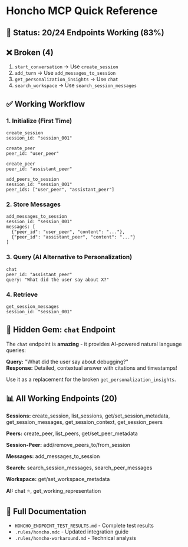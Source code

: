 # Honcho MCP Quick Reference

## 🎯 Status: 20/24 Endpoints Working (83%)

## ❌ Broken (4)
1. `start_conversation` → Use `create_session`
2. `add_turn` → Use `add_messages_to_session`  
3. `get_personalization_insights` → Use `chat`
4. `search_workspace` → Use `search_session_messages`

## ✅ Working Workflow

### 1. Initialize (First Time)
```
create_session
session_id: "session_001"

create_peer
peer_id: "user_peer"

create_peer
peer_id: "assistant_peer"

add_peers_to_session
session_id: "session_001"
peer_ids: ["user_peer", "assistant_peer"]
```

### 2. Store Messages
```
add_messages_to_session
session_id: "session_001"
messages: [
  {"peer_id": "user_peer", "content": "..."},
  {"peer_id": "assistant_peer", "content": "..."}
]
```

### 3. Query (AI Alternative to Personalization)
```
chat
peer_id: "assistant_peer"
query: "What did the user say about X?"
```

### 4. Retrieve
```
get_session_messages
session_id: "session_001"
```

## 🌟 Hidden Gem: `chat` Endpoint

The `chat` endpoint is **amazing** - it provides AI-powered natural language queries:

**Query:** "What did the user say about debugging?"  
**Response:** Detailed, contextual answer with citations and timestamps!

Use it as a replacement for the broken `get_personalization_insights`.

## 📊 All Working Endpoints (20)

**Sessions:** create_session, list_sessions, get/set_session_metadata, get_session_messages, get_session_context, get_session_peers

**Peers:** create_peer, list_peers, get/set_peer_metadata

**Session-Peer:** add/remove_peers_to/from_session

**Messages:** add_messages_to_session

**Search:** search_session_messages, search_peer_messages

**Workspace:** get/set_workspace_metadata

**AI:** chat ⭐, get_working_representation

## 📁 Full Documentation
- `HONCHO_ENDPOINT_TEST_RESULTS.md` - Complete test results
- `.rules/honcho.mdc` - Updated integration guide
- `.rules/honcho-workaround.md` - Technical analysis


